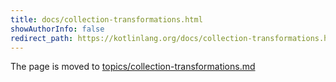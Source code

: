```yaml
---
title: docs/collection-transformations.html
showAuthorInfo: false
redirect_path: https://kotlinlang.org/docs/collection-transformations.html
---
```


The page is moved to [topics/collection-transformations.md](docs/topics/collection-transformations.md)
